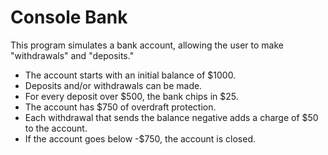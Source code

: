 # Console Bank

This program simulates a bank account, allowing the user to make "withdrawals" and "deposits."

* The account starts with an initial balance of $1000.
* Deposits and/or withdrawals can be made.
* For every deposit over $500, the bank chips in $25.
* The account has $750 of overdraft protection.
* Each withdrawal that sends the balance negative adds a charge of $50 to the account.
* If the account goes below -$750, the account is closed.
